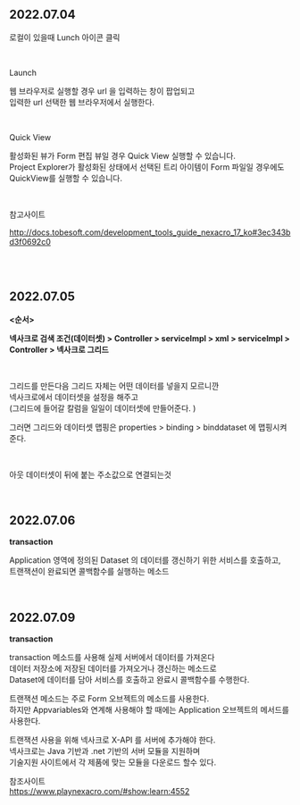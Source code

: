 
## 2022.07.04
로컬이 있을때 Lunch 아이콘 클릭

<br>

Launch 

웹 브라우저로 실행할 경우 url 을 입력하는 창이 팝업되고  
입력한 url 선택한 웹 브라우저에서 실행한다.

<br>

Quick View 

활성화된 뷰가 Form 편집 뷰일 경우 Quick View 실행할 수 있습니다.   
Project Explorer가 활성화된 상태에서 선택된 트리 아이템이 Form 파일일 경우에도  
QuickView를 실행할 수 있습니다.  

<br>


참고사이트  

http://docs.tobesoft.com/development_tools_guide_nexacro_17_ko#3ec343bd3f0692c0


<br><br>

## 2022.07.05

**<순서>**

**넥사크로 검색 조건(데이터셋) > Controller > serviceImpl > xml > serviceImpl > Controller > 넥사크로 그리드**

<br>

그리드를 만든다음 그리드 자체는 어떤 데이터를 넣을지 모르니깐  
넥사크로에서 데이터셋을 설정을 해주고  
(그리드에 들어갈 칼럼을 일일이 데이터셋에 만들어준다. )

그러면 그리드와 데이터셋 맵핑은 properties > binding  > binddataset 에 맵핑시켜준다.

<br>

아웃 데이터셋이 뒤에 붙는 주소값으로 연결되는것

<br>

## 2022.07.06 

**transaction** 

Application 영역에 정의된 Dataset 의 데이터를 갱신하기 위한 서비스를 호출하고,   
트랜잭션이 완료되면 콜백함수를 실행하는 메소드

<br>


## 2022.07.09


**transaction** 

transaction 메소드를 사용해 실제 서버에서 데이터를 가져온다  
데이터 저장소에 저장된 데이터를 가져오거나 갱신하는 메소드로  
Dataset에 데이터를 담아 서비스를 호출하고 완료시 콜백함수를 수행한다.

트랜잭션 메소드는 주로 Form 오브젝트의 메소드를 사용한다.  
하지만 Appvariables와 연계해 사용해야 할 때에는 Application 오브젝트의 메서드를 사용한다.  

트랜잭션 사용을 위해 넥사크로 X-API 를 서버에 추가해야 한다.  
넥사크로는 Java 기반과 .net 기반의 서버 모듈을 지원하며  
기술지원 사이트에서 각 제품에 맞는 모듈을 다운로드 할수 있다.  


참조사이트  
https://www.playnexacro.com/#show:learn:4552



